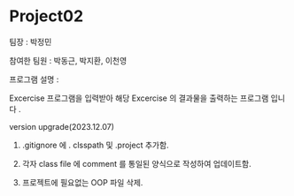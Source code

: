 # Project02
팀장 : 박정민

참여한 팀원 : 박동근, 박지환, 이천영

프로그램 설명 :

  Excercise 프로그램을 입력받아 해당 Excercise 의 결과물을 출력하는 프로그램 입니다 .

version upgrade(2023.12.07)

1. .gitignore 에 . clsspath 및 .project 추가함.
   
2. 각자 class file 에 comment 를 통일된 양식으로 작성하여 업데이트함.

3. 프로젝트에 필요없는 OOP 파일 삭제.


